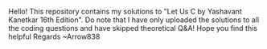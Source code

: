 Hello! This repository contains my solutions to "Let Us C by Yashavant Kanetkar 16th Edition". 
Do note that I have only uploaded the solutions to all the coding questions and have skipped theoretical Q&A!
Hope you find this helpful
Regards ~Arrow838
